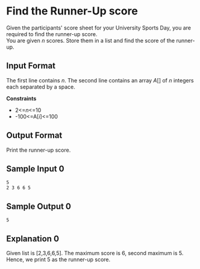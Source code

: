 # Find the Runner-Up score

Given the participants' score sheet for your University Sports Day, you are required to find the runner-up score. \
You are given _n_ scores. Store them in a list and find the score of the runner-up.

## Input Format

The first line contains _n_. The second line contains an array _A_\[\]  of _n_ integers each separated by a space.

**Constraints**
- 2<=_n_<=10
- -100<=A\[_i_\]<=100

## Output Format

Print the runner-up score.

## Sample Input 0
```
5
2 3 6 6 5
```
## Sample Output 0
```
5
```
## Explanation 0

Given list is \[2,3,6,6,5\]. The maximum score is 6, second maximum is 5. Hence, we print 5 as the runner-up score.